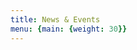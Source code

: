 ```yaml
---
title: News & Events
menu: {main: {weight: 30}}
---
```



<!-- nothing on this page will be seen, it's just a list of blog entries -->